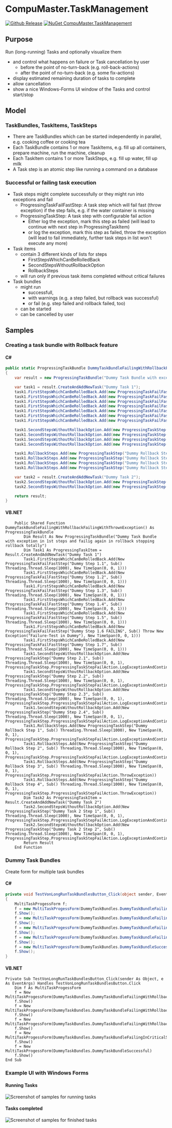 # CompuMaster.TaskManagement

[![Github Release](https://img.shields.io/github/release/CompuMasterGmbH/CompuMaster.TaskManagement.svg?maxAge=592000&label=GitHub%20Release)](https://github.com/CompuMasterGmbH/CompuMaster.TaskManagement/releases)
[![NuGet CompuMaster.TaskManagement](https://img.shields.io/nuget/v/CompuMaster.TaskManagement.svg?label=NuGet%20CompuMaster.TaskManagement)](https://www.nuget.org/packages/CompuMaster.TaskManagement/)

## Purpose

Run (long-running) Tasks and optionally visualize them
* and control what happens on failure or Task cancellation by user
  * before the point of no-turn-back (e.g. roll-back-actions)
  * after the point of no-turn-back (e.g. some fix-actions)
* display estimated remaining duration of tasks to complete
* allow cancellation 
* show a nice Windows-Forms UI window of the Tasks and control start/stop

## Model

### TaskBundles, TaskItems, TaskSteps

* There are TaskBundles which can be started independently in parallel, e.g. cooking coffee or cooking tea
* Each TaskBundle contains 1 or more TaskItems, e.g. fill up all containers, prepare machine, run the machine, cleanup
* Each TaskItem contains 1 or more TaskSteps, e.g. fill up water, fill up milk
* A Task step is an atomic step like running a command on a database

### Successful or failing task execution

* Task steps might complete successfully or they might run into exceptions and fail
  * ProgressingTaskFailFastStep: A task step which will fail fast (throw exception) if the step fails, e.g. if the water container is missing
  * ProgressingTaskStep: A task step with configurable fail action
    * Either log the exception, mark this step as failed (will lead to continue with next step in ProgressingTaskItem)
    * or log the exception, mark this step as failed, throw the exception (will lead to fail immediately, further task steps in list won't execute any more)
* Task items
  * contain 3 different kinds of lists for steps 
    * FirstStepsWhichCanBeRolledBack
    * SecondStepsWithoutRollbackOption
    * RollbackSteps
  * will run only if previous task items completed without critical failures
* Task bundles 
  * might run 
    * successfull, 
    * with warnings (e.g. a step failed, but rollback was successful) 
    * or fail (e.g. step failed and rollback failed, too)
  * can be started
  * can be cancelled by user

## Samples

### Creating a task bundle with Rollback feature

#### C#

```C#
public static ProgressingTaskBundle DummyTaskBundleFailingWithRollbackFailingWithThrownException()
{
    var result = new ProgressingTaskBundle("Dummy Task Bundle with exception in 1st steps and failing again in rollback stopping rollback totally");

    var task1 = result.CreateAndAddNewTask("Dummy Task 1");
    task1.FirstStepsWhichCanBeRolledBack.Add(new ProgressingTaskFailFastStep("Dummy Step 1.1", () => System.Threading.Thread.Sleep(1000), TimeSpan.FromSeconds(1)));
    task1.FirstStepsWhichCanBeRolledBack.Add(new ProgressingTaskFailFastStep("Dummy Step 1.2", () => System.Threading.Thread.Sleep(1000), TimeSpan.FromSeconds(1)));
    task1.FirstStepsWhichCanBeRolledBack.Add(new ProgressingTaskFailFastStep("Dummy Step 1.3", () => System.Threading.Thread.Sleep(1000), TimeSpan.FromSeconds(1)));
    task1.FirstStepsWhichCanBeRolledBack.Add(new ProgressingTaskFailFastStep("Dummy Step 1.4", () => System.Threading.Thread.Sleep(1000), TimeSpan.FromSeconds(1)));
    task1.FirstStepsWhichCanBeRolledBack.Add(new ProgressingTaskFailFastStep("Dummy Step 1.5", () => System.Threading.Thread.Sleep(1000), TimeSpan.FromSeconds(1)));
    task1.FirstStepsWhichCanBeRolledBack.Add(new ProgressingTaskFailFastStep("Dummy Step 1.6 FAILING", () => throw new Exception("Failure-Test in Dummy"), TimeSpan.FromSeconds(1)));
    task1.FirstStepsWhichCanBeRolledBack.Add(new ProgressingTaskFailFastStep("Dummy Step 1.7", () => System.Threading.Thread.Sleep(1000), TimeSpan.FromSeconds(1)));

    task1.SecondStepsWithoutRollbackOption.Add(new ProgressingTaskStep("Dummy Step 2.1", () => System.Threading.Thread.Sleep(1000), TimeSpan.FromSeconds(1), ProgressingTaskStep.ProgressingTaskStepFailAction.LogExceptionAndContinue));
    task1.SecondStepsWithoutRollbackOption.Add(new ProgressingTaskStep("Dummy Step 2.2", () => System.Threading.Thread.Sleep(1000), TimeSpan.FromSeconds(1), ProgressingTaskStep.ProgressingTaskStepFailAction.LogExceptionAndContinue));
    task1.SecondStepsWithoutRollbackOption.Add(new ProgressingTaskStep("Dummy Step 2.3", () => System.Threading.Thread.Sleep(1000), TimeSpan.FromSeconds(1), ProgressingTaskStep.ProgressingTaskStepFailAction.LogExceptionAndContinue));
    task1.SecondStepsWithoutRollbackOption.Add(new ProgressingTaskStep("Dummy Step 2.4", () => System.Threading.Thread.Sleep(1000), TimeSpan.FromSeconds(1), ProgressingTaskStep.ProgressingTaskStepFailAction.LogExceptionAndContinue));

    task1.RollbackSteps.Add(new ProgressingTaskStep("Dummy Rollback Step 1", () => System.Threading.Thread.Sleep(1000), TimeSpan.FromSeconds(1), ProgressingTaskStep.ProgressingTaskStepFailAction.LogExceptionAndContinue));
    task1.RollbackSteps.Add(new ProgressingTaskStep("Dummy Rollback Step 2", () => System.Threading.Thread.Sleep(1000), TimeSpan.FromSeconds(1), ProgressingTaskStep.ProgressingTaskStepFailAction.LogExceptionAndContinue));
    task1.RollbackSteps.Add(new ProgressingTaskStep("Dummy Rollback Step 3", () => System.Threading.Thread.Sleep(1000), TimeSpan.FromSeconds(1), ProgressingTaskStep.ProgressingTaskStepFailAction.ThrowException));
    task1.RollbackSteps.Add(new ProgressingTaskStep("Dummy Rollback Step 4", () => System.Threading.Thread.Sleep(1000), TimeSpan.FromSeconds(1), ProgressingTaskStep.ProgressingTaskStepFailAction.ThrowException));

    var task2 = result.CreateAndAddNewTask("Dummy Task 2");
    task2.SecondStepsWithoutRollbackOption.Add(new ProgressingTaskStep("Dummy Task 2 Step 1", () => System.Threading.Thread.Sleep(1000), TimeSpan.FromSeconds(1), ProgressingTaskStep.ProgressingTaskStepFailAction.LogExceptionAndContinue));
    task2.SecondStepsWithoutRollbackOption.Add(new ProgressingTaskStep("Dummy Task 2 Step 2", () => System.Threading.Thread.Sleep(1000), TimeSpan.FromSeconds(1), ProgressingTaskStep.ProgressingTaskStepFailAction.LogExceptionAndContinue));

    return result;
}
```

#### VB.NET
 
```VB.NET
    Public Shared Function DummyTaskBundleFailingWithRollbackFailingWithThrownException() As ProgressingTaskBundle
        Dim Result As New ProgressingTaskBundle("Dummy Task Bundle with exception in 1st steps and failig again in rollback stopping rollback totally")
        Dim Task1 As ProgressingTaskItem = Result.CreateAndAddNewTask("Dummy Task 1")
        Task1.FirstStepsWhichCanBeRolledBack.Add(New ProgressingTaskFailFastStep("Dummy Step 1.1", Sub() Threading.Thread.Sleep(1000), New TimeSpan(0, 0, 1)))
        Task1.FirstStepsWhichCanBeRolledBack.Add(New ProgressingTaskFailFastStep("Dummy Step 1.2", Sub() Threading.Thread.Sleep(1000), New TimeSpan(0, 0, 1)))
        Task1.FirstStepsWhichCanBeRolledBack.Add(New ProgressingTaskFailFastStep("Dummy Step 1.3", Sub() Threading.Thread.Sleep(1000), New TimeSpan(0, 0, 1)))
        Task1.FirstStepsWhichCanBeRolledBack.Add(New ProgressingTaskFailFastStep("Dummy Step 1.4", Sub() Threading.Thread.Sleep(1000), New TimeSpan(0, 0, 1)))
        Task1.FirstStepsWhichCanBeRolledBack.Add(New ProgressingTaskFailFastStep("Dummy Step 1.5", Sub() Threading.Thread.Sleep(1000), New TimeSpan(0, 0, 1)))
        Task1.FirstStepsWhichCanBeRolledBack.Add(New ProgressingTaskFailFastStep("Dummy Step 1.6 FAILING", Sub() Throw New Exception("Failure-Test in Dummy"), New TimeSpan(0, 0, 1)))
        Task1.FirstStepsWhichCanBeRolledBack.Add(New ProgressingTaskFailFastStep("Dummy Step 1.7", Sub() Threading.Thread.Sleep(1000), New TimeSpan(0, 0, 1)))
        Task1.SecondStepsWithoutRollbackOption.Add(New ProgressingTaskStep("Dummy Step 2.1", Sub() Threading.Thread.Sleep(1000), New TimeSpan(0, 0, 1), ProgressingTaskStep.ProgressingTaskStepFailAction.LogExceptionAndContinue))
        Task1.SecondStepsWithoutRollbackOption.Add(New ProgressingTaskStep("Dummy Step 2.2", Sub() Threading.Thread.Sleep(1000), New TimeSpan(0, 0, 1), ProgressingTaskStep.ProgressingTaskStepFailAction.LogExceptionAndContinue))
        Task1.SecondStepsWithoutRollbackOption.Add(New ProgressingTaskStep("Dummy Step 2.3", Sub() Threading.Thread.Sleep(1000), New TimeSpan(0, 0, 1), ProgressingTaskStep.ProgressingTaskStepFailAction.LogExceptionAndContinue))
        Task1.SecondStepsWithoutRollbackOption.Add(New ProgressingTaskStep("Dummy Step 2.4", Sub() Threading.Thread.Sleep(1000), New TimeSpan(0, 0, 1), ProgressingTaskStep.ProgressingTaskStepFailAction.LogExceptionAndContinue))
        Task1.RollbackSteps.Add(New ProgressingTaskStep("Dummy Rollback Step 1", Sub() Threading.Thread.Sleep(1000), New TimeSpan(0, 0, 1), ProgressingTaskStep.ProgressingTaskStepFailAction.LogExceptionAndContinue))
        Task1.RollbackSteps.Add(New ProgressingTaskStep("Dummy Rollback Step 2", Sub() Threading.Thread.Sleep(1000), New TimeSpan(0, 0, 1), ProgressingTaskStep.ProgressingTaskStepFailAction.LogExceptionAndContinue))
        Task1.RollbackSteps.Add(New ProgressingTaskStep("Dummy Rollback Step 3", Sub() Threading.Thread.Sleep(1000), New TimeSpan(0, 0, 1), ProgressingTaskStep.ProgressingTaskStepFailAction.ThrowException))
        Task1.RollbackSteps.Add(New ProgressingTaskStep("Dummy Rollback Step 4", Sub() Threading.Thread.Sleep(1000), New TimeSpan(0, 0, 1), ProgressingTaskStep.ProgressingTaskStepFailAction.ThrowException))
        Dim Task2 As ProgressingTaskItem = Result.CreateAndAddNewTask("Dummy Task 2")
        Task2.SecondStepsWithoutRollbackOption.Add(New ProgressingTaskStep("Dummy Task 2 Step 1", Sub() Threading.Thread.Sleep(1000), New TimeSpan(0, 0, 1), ProgressingTaskStep.ProgressingTaskStepFailAction.LogExceptionAndContinue))
        Task2.SecondStepsWithoutRollbackOption.Add(New ProgressingTaskStep("Dummy Task 2 Step 2", Sub() Threading.Thread.Sleep(1000), New TimeSpan(0, 0, 1), ProgressingTaskStep.ProgressingTaskStepFailAction.LogExceptionAndContinue))
        Return Result
    End Function
```

### Dummy Task Bundles

Create form for multiple task bundles

#### C#

```C#
private void TestVonLongRunTaskBundlesButton_Click(object sender, EventArgs e)
{
    MultiTaskProgessForm f;
    f = new MultiTaskProgessForm(DummyTaskBundles.DummyTaskBundleFailingWithRollback);
    f.Show();
    f = new MultiTaskProgessForm(DummyTaskBundles.DummyTaskBundleFailingWithRollbackFailingWithThrownException);
    f.Show();
    f = new MultiTaskProgessForm(DummyTaskBundles.DummyTaskBundleFailingWithRollbackFailingWithLoggedException);
    f.Show();
    f = new MultiTaskProgessForm(DummyTaskBundles.DummyTaskBundleFailingInCriticalStepsWithoutRollbackPossibility);
    f.Show();
    f = new MultiTaskProgessForm(DummyTaskBundles.DummyTaskBundleSuccessful);
    f.Show();
}
```

#### VB.NET

```VB.NET
Private Sub TestVonLongRunTaskBundlesButton_Click(sender As Object, e As EventArgs) Handles TestVonLongRunTaskBundlesButton.Click
    Dim f As MultiTaskProgessForm
    f = New MultiTaskProgessForm(DummyTaskBundles.DummyTaskBundleFailingWithRollback)
    f.Show()
    f = New MultiTaskProgessForm(DummyTaskBundles.DummyTaskBundleFailingWithRollbackFailingWithThrownException)
    f.Show()
    f = New MultiTaskProgessForm(DummyTaskBundles.DummyTaskBundleFailingWithRollbackFailingWithLoggedException)
    f.Show()
    f = New MultiTaskProgessForm(DummyTaskBundles.DummyTaskBundleFailingInCriticalStepsWithoutRollbackPossibility)
    f.Show()
    f = New MultiTaskProgessForm(DummyTaskBundles.DummyTaskBundleSuccessful)
    f.Show()
End Sub
```


### Example UI with Windows Forms

#### Running Tasks

![Screenshot of samples for running tasks](Screenshot_dummy_tasks_running.png)

#### Tasks completed

![Screenshot of samples for finished tasks](Screenshot_dummy_tasks_finished.png)

